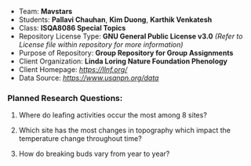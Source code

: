 * Team: **Mavstars** 
* Students: **Pallavi Chauhan**, **Kim Duong**, **Karthik Venkatesh**
* Class: **ISQA8086 Special Topics**
* Repository License Type: **GNU General Public License v3.0** _(Refer to License file within repository for more information)_
* Purpose of Repository: **Group Repository for Group Assignments**
* Client Organization: **Linda Loring Nature Foundation Phenology**
* Client Homepage: _https://llnf.org/_
* Data Source: _https://www.usanpn.org/data_

### Planned Research Questions: 
1. Where do leafing activities occur the most among 8 sites?  

2. Which site has the most changes in topography which impact the temperature change throughout time?  

3. How do breaking buds vary from year to year?  


